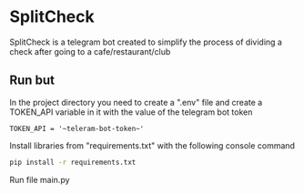 # SplitCheck

SplitCheck is a telegram bot created to simplify the process of dividing a check after going to a cafe/restaurant/club

## Run but

In the project directory you need to create a ".env" file and create a TOKEN_API variable in it with the value of the telegram bot token

```env
TOKEN_API = '~teleram-bot-token~'
```

Install libraries from "requirements.txt" with the following console command

```bash
pip install -r requirements.txt
```

Run file main.py
